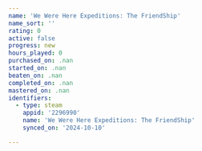 ```yaml
---
name: 'We Were Here Expeditions: The FriendShip'
name_sort: ''
rating: 0
active: false
progress: new
hours_played: 0
purchased_on: .nan
started_on: .nan
beaten_on: .nan
completed_on: .nan
mastered_on: .nan
identifiers:
  - type: steam
    appid: '2296990'
    name: 'We Were Here Expeditions: The FriendShip'
    synced_on: '2024-10-10'

---
```

